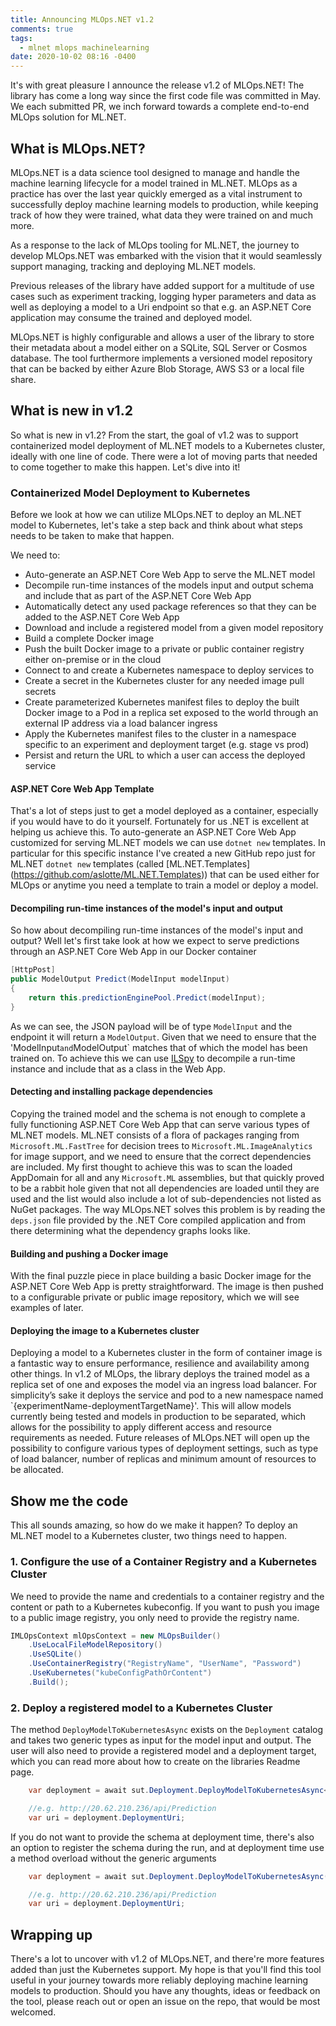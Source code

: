 ```yaml
---
title: Announcing MLOps.NET v1.2
comments: true
tags:
  - mlnet mlops machinelearning
date: 2020-10-02 08:16 -0400
---
```

It's with great pleasure I announce the release v1.2 of MLOps.NET! The library has come a long way since the first code file was committed in May. We each submitted PR, we inch forward towards a complete end-to-end MLOps solution for ML.NET.

## What is MLOps.NET?

MLOps.NET is a data science tool designed to manage and handle the machine learning lifecycle for a model trained in ML.NET. MLOps as a practice has over the last year quickly emerged as a vital instrument to successfully deploy machine learning models to production, while keeping track of how they were trained, what data they were trained on and much more.

As a response to the lack of MLOps tooling for ML.NET, the journey to develop MLOps.NET was embarked with the vision that it would seamlessly support managing, tracking and deploying ML.NET models.

Previous releases of the library have added support for a multitude of use cases such as experiment tracking, logging hyper parameters and data as well as deploying a model to a Uri endpoint so that e.g. an ASP.NET Core application may consume the trained and deployed model. 

MLOps.NET is highly configurable and allows a user of the library to store their metadata about a model either on a SQLite, SQL Server or Cosmos database. The tool furthermore implements a versioned model repository that can be backed by either Azure Blob Storage, AWS S3 or a local file share. 

## What is new in v1.2

So what is new in v1.2? From the start, the goal of v1.2 was to support containerized model deployment of ML.NET models to a Kubernetes cluster, ideally with one line of code. There were a lot of moving parts that needed to come together to make this happen. Let's dive into it! 

### Containerized Model Deployment to Kubernetes

Before we look at how we can utilize MLOps.NET to deploy an ML.NET model to Kubernetes, let's take a step back and think about what steps needs to be taken to make that happen.

We need to:

* Auto-generate an ASP.NET Core Web App to serve the ML.NET model
* Decompile run-time instances of the models input and output schema and include that as part of the ASP.NET Core Web App
* Automatically detect any used package references so that they can be added to the ASP.NET Core Web App
* Download and include a registered model from a given model repository
* Build a complete Docker image
* Push the built Docker image to a private or public container registry either on-premise or in the cloud
* Connect to and create a Kubernetes namespace to deploy services to
* Create a secret in the Kubernetes cluster for any needed image pull secrets
* Create parameterized Kubernetes manifest files to deploy the built Docker image to a Pod in a replica set exposed to the world through an external IP address via a load balancer ingress 
* Apply the Kubernetes manifest files to the cluster in a namespace specific to an experiment and deployment target (e.g. stage vs prod)
* Persist and return the URL to which a user can access the deployed service

#### ASP.NET Core Web App Template
That's a lot of steps just to get a model deployed as a container, especially if you would have to do it yourself. Fortunately for us .NET is excellent at helping us achieve this. To auto-generate an ASP.NET Core Web App customized for serving ML.NET models we can use `dotnet new` templates. In particular for this specific instance I've created a new GitHub repo just for ML.NET `dotnet new` templates (called \[ML.NET.Templates](https://github.com/aslotte/ML.NET.Templates)) that can be used either for MLOps or anytime you need a template to train a model or deploy a model. 

#### Decompiling run-time instances of the model's input and output
So how about decompiling run-time instances of the model's input and output? Well let's first take look at how we expect to serve predictions through an ASP.NET Core Web App in our Docker container

```csharp
[HttpPost]
public ModelOutput Predict(ModelInput modelInput)
{
    return this.predictionEnginePool.Predict(modelInput);
}
```

As we can see, the JSON payload will be of type `ModelInput` and the endpoint it will return a `ModelOutput`. Given that we need to ensure that the 'ModelInput` and `ModelOutput` matches that of which the model has been trained on. To achieve this we can use [ILSpy](https://github.com/icsharpcode/ILSpy) to decompile a run-time instance and include that as a class in the Web App.

#### Detecting and installing package dependencies
Copying the trained model and the schema is not enough to complete a fully functioning ASP.NET Core Web App that can serve various types of ML.NET models. ML.NET consists of a flora of packages ranging from `Microsoft.ML.FastTree` for decision trees to `Microsoft.ML.ImageAnalytics` for image support, and we need to ensure that the correct dependencies are included. My first thought to achieve this was to scan the loaded AppDomain for all and any `Microsoft.ML` assemblies, but that quickly proved to be a rabbit hole given that not all dependencies are loaded until they are used and the list would also include a lot of sub-dependencies not listed as NuGet packages. The way MLOps.NET solves this problem is by reading the `deps.json` file provided by the .NET Core compiled application and from there determining what the dependency graphs looks like.

#### Building and pushing a Docker image
With the final puzzle piece in place building a basic Docker image for the ASP.NET Core Web App is pretty straightforward. The image is then pushed to a configurable private or public image repository, which we will see examples of later.

#### Deploying the image to a Kubernetes cluster
Deploying a model to a Kubernetes cluster in the form of container image is a fantastic way to ensure performance, resilience and availability among other things. In v1.2 of MLOps, the library deploys the trained model as a replica set of one and exposes the model via an ingress load balancer. For simplicity’s sake it deploys the service and pod to a new namespace named `{experimentName-deploymentTargetName}'. This will allow models currently being tested and models in production to be separated, which allows for the possibility to apply different access and resource requirements as needed. Future releases of MLOps.NET will open up the possibility to configure various types of deployment settings, such as type of load balancer, number of replicas and minimum amount of resources to be allocated.

## Show me the code
This all sounds amazing, so how do we make it happen? To deploy an ML.NET model to a Kubernetes cluster, two things need to happen. 

### 1. Configure the use of a Container Registry and a Kubernetes Cluster

We need to provide the name and credentials to a container registry and the content or path to a Kubernetes kubeconfig. If you want to push you image to a public image registry, you only need to provide the registry name. 

```csharp
IMLOpsContext mlOpsContext = new MLOpsBuilder()
    .UseLocalFileModelRepository()
    .UseSQLite()
    .UseContainerRegistry("RegistryName", "UserName", "Password")
    .UseKubernetes("kubeConfigPathOrContent")
    .Build();
```

### 2. Deploy a registered model to a Kubernetes Cluster
The method `DeployModelToKubernetesAsync` exists on the `Deployment` catalog and takes two generic types as input for the model input and output. The user will also need to provide a registered model and a deployment target, which you can read more about how to create on the libraries Readme page.

```csharp
    var deployment = await sut.Deployment.DeployModelToKubernetesAsync<ModelInput,   ModelOutput>(deploymentTarget, registeredModel, "deployedBy");

    //e.g. http://20.62.210.236/api/Prediction
    var uri = deployment.DeploymentUri;

```

If you do not want to provide the schema at deployment time, there's also an option to register the schema during the run, and at deployment time use a method overload without the generic arguments 
```csharp
    var deployment = await sut.Deployment.DeployModelToKubernetesAsync(deploymentTarget, registeredModel, "deployedBy");

    //e.g. http://20.62.210.236/api/Prediction
    var uri = deployment.DeploymentUri;
```

## Wrapping up
There's a lot to uncover with v1.2 of MLOps.NET, and there're more features added than just the Kubernetes support. My hope is that you'll find this tool useful in your journey towards more reliably deploying machine learning models to production. Should you have any thoughts, ideas or feedback on the tool, please reach out or open an issue on the repo, that would be most welcomed.
